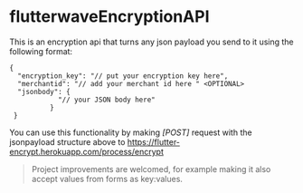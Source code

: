 # flutterwaveEncryptionAPI

This is an encryption api that turns any json payload you send to it using the following format:

```
{
  "encryption_key": "// put your encryption key here",
  "merchantid": "// add your merchant id here " <OPTIONAL>
  "jsonbody": {
            "// your JSON body here" 
          }
 }
``` 

You can use this functionality by making *[POST]* request with the jsonpayload structure above to https://flutter-encrypt.herokuapp.com/process/encrypt

> Project improvements are welcomed, for example making it also accept values from forms as key:values.

